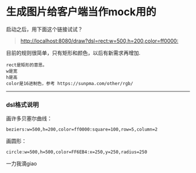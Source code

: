 # 生成图片给客户端当作mock用的

启动之后，用下面这个链接试试？

> [http://localhost:8080/draw?dsl=rect:w=500,h=200,color=ff0000:](http://localhost:8080/draw?dsl=rect:w=500,h=200,color=ff0000:)

目前的规则很简单，只有矩形和颜色，以后有新需求再增加.

```
rect是矩形的意思。
w是宽
h是高
color是16进制色，参考 https://sunpma.com/other/rgb/
```

---

### dsl格式说明

画许多贝塞尔曲线：
```
beziers:w=500,h=200,color=ff0000:square=100,row=5,column=2
```

画圆形：
```
circle:w=500,h=500,color=FF6EB4:x=250,y=250,radius=250
```


一力我滴giao

